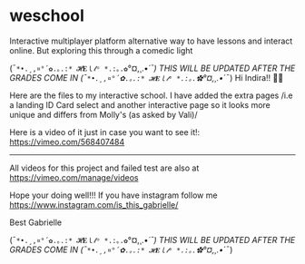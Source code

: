# weschool
Interactive multiplayer platform alternative way to have lessons and interact online. But exploring this through a comedic light



(¯`*•.¸,¤°´✿.｡.:* 𝓗𝐄ｌ𝓁ᵒ *.:｡.✿`°¤,¸.•*´¯) THIS WILL BE UPDATED AFTER THE GRADES COME IN (¯`*•.¸,¤°´✿.｡.:* 𝓗𝐄ｌ𝓁ᵒ *.:｡.✿`°¤,¸.•*´¯)
Hi Indira!! 🙋‍♀️

Here are the files to my interactive school. 
I have added the extra pages /i.e a landing ID Card select and another interactive page so it looks more unique and differs from Molly's (as asked by Vali)/

Here is a video of it just in case you want to see it!:
https://vimeo.com/568407484

---
All videos for this project and failed test are also at https://vimeo.com/manage/videos

Hope your doing well!!!
If you have instagram follow me https://www.instagram.com/is_this_gabrielle/ 

Best
Gabrielle


(¯`*•.¸,¤°´✿.｡.:* 𝓗𝐄ｌ𝓁ᵒ *.:｡.✿`°¤,¸.•*´¯) THIS WILL BE UPDATED AFTER THE GRADES COME IN (¯`*•.¸,¤°´✿.｡.:* 𝓗𝐄ｌ𝓁ᵒ *.:｡.✿`°¤,¸.•*´¯)
